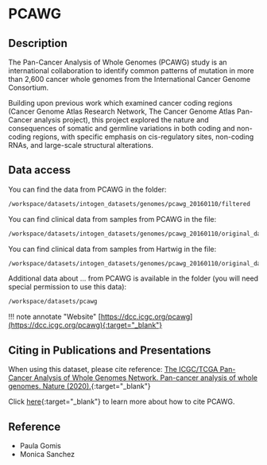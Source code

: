# PCAWG

## Description

The Pan-Cancer Analysis of Whole Genomes (PCAWG) study is an international collaboration to identify common patterns of
mutation in more than 2,600 cancer whole genomes from the International Cancer Genome Consortium.

Building upon previous work which examined cancer coding regions (Cancer Genome Atlas Research Network,
The Cancer Genome Atlas Pan-Cancer analysis project), this project explored the nature and consequences of somatic and
germline variations in both coding and non-coding regions, with specific emphasis on cis-regulatory sites, non-coding
RNAs, and large-scale structural alterations.

## Data access

You can find the data from PCAWG in the folder:

```bash
/workspace/datasets/intogen_datasets/genomes/pcawg_20160110/filtered
```

You can find clinical data from samples from PCAWG in the file:

```bash
/workspace/datasets/intogen_datasets/genomes/pcawg_20160110/original_data/pcawg_donor_clinical_August2016_v9.csv
```

You can find clinical data from samples from Hartwig in the file:

```bash
/workspace/datasets/intogen_datasets/genomes/pcawg_20160110/original_data/pcawg_specimen_histology_August2016_v9.csv
```

Additional data about ... from PCAWG is available in the folder (you will need special permission to use this data):

```bash
/workspace/datasets/pcawg
```

!!! note annotate "Website"
 [https://dcc.icgc.org/pcawg](https://dcc.icgc.org/pcawg){:target="_blank"}

## Citing in Publications and Presentations

When using this dataset, please cite reference: [The ICGC/TCGA Pan-Cancer Analysis of Whole Genomes Network. Pan-cancer analysis of whole genomes. Nature (2020).](https://www.nature.com/articles/s41586-020-1969-6#citeas){:target="_blank"} <!-- markdownlint-disable MD013 -->

Click [here](https://dcc.icgc.org/pcawg){:target="_blank"} to learn more about how to cite PCAWG.

## Reference

- Paula Gomis
- Monica Sanchez
